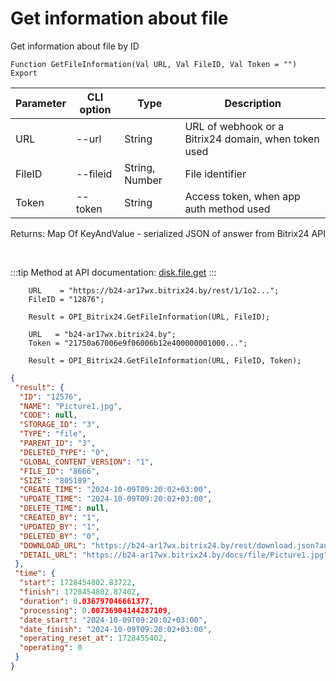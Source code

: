 ﻿---
sidebar_position: 3
---

# Get information about file
 Get information about file by ID



`Function GetFileInformation(Val URL, Val FileID, Val Token = "") Export`

  | Parameter | CLI option | Type | Description |
  |-|-|-|-|
  | URL | --url | String | URL of webhook or a Bitrix24 domain, when token used |
  | FileID | --fileid | String, Number | File identifier |
  | Token | --token | String | Access token, when app auth method used |

  
  Returns:  Map Of KeyAndValue - serialized JSON of answer from Bitrix24 API

<br/>

:::tip
Method at API documentation: [disk.file.get](https://dev.1c-bitrix.ru/rest_help/disk/file/disk_file_get.php)
:::
<br/>


```bsl title="Code example"
    URL    = "https://b24-ar17wx.bitrix24.by/rest/1/1o2...";
    FileID = "12876";

    Result = OPI_Bitrix24.GetFileInformation(URL, FileID);

    URL   = "b24-ar17wx.bitrix24.by";
    Token = "21750a67006e9f06006b12e400000001000...";

    Result = OPI_Bitrix24.GetFileInformation(URL, FileID, Token);
```
 



```json title="Result"
{
 "result": {
  "ID": "12576",
  "NAME": "Picture1.jpg",
  "CODE": null,
  "STORAGE_ID": "3",
  "TYPE": "file",
  "PARENT_ID": "3",
  "DELETED_TYPE": "0",
  "GLOBAL_CONTENT_VERSION": "1",
  "FILE_ID": "8666",
  "SIZE": "805189",
  "CREATE_TIME": "2024-10-09T09:20:02+03:00",
  "UPDATE_TIME": "2024-10-09T09:20:02+03:00",
  "DELETE_TIME": null,
  "CREATED_BY": "1",
  "UPDATED_BY": "1",
  "DELETED_BY": "0",
  "DOWNLOAD_URL": "https://b24-ar17wx.bitrix24.by/rest/download.json?auth=6b2e0667006e9f06006b12e4000000010000072c4914d2a629a27f8e468fd6a8ba64ff&token=disk%7CaWQ9MTI1NzYmXz1pYVJOa0d1NVA0SHFuSkQ1Zk5UTHRWQWt0dVFwZVA1Vw%3D%3D%7CImRvd25sb2FkfGRpc2t8YVdROU1USTFOelltWHoxcFlWSk9hMGQxTlZBMFNIRnVTa1ExWms1VVRIUldRV3QwZFZGd1pWQTFWdz09fDZiMmUwNjY3MDA2ZTlmMDYwMDZiMTJlNDAwMDAwMDAxMDAwMDA3MmM0OTE0ZDJhNjI5YTI3ZjhlNDY4ZmQ2YThiYTY0ZmYi.XDEIYMKm%2F%2FrLXO07LMD9Hc7Dt5uMEeGyr7nlHv3LKFg%3D",
  "DETAIL_URL": "https://b24-ar17wx.bitrix24.by/docs/file/Picture1.jpg"
 },
 "time": {
  "start": 1728454802.83722,
  "finish": 1728454802.87402,
  "duration": 0.036797046661377,
  "processing": 0.00736904144287109,
  "date_start": "2024-10-09T09:20:02+03:00",
  "date_finish": "2024-10-09T09:20:02+03:00",
  "operating_reset_at": 1728455402,
  "operating": 0
 }
}
```
